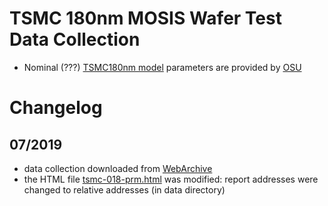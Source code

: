 # TSMC 180nm MOSIS Wafer Test Data Collection
  * Nominal (???) [TSMC180nm model](tsmc018.m) parameters are provided by [OSU](https://vlsiarch.ecen.okstate.edu/flows/MOSIS_SCMOS)

# Changelog

## 07/2019
  * data collection downloaded from [WebArchive](https://web.archive.org/web/20110909162138/http://www.mosis.com/Technical/Testdata/tsmc-018-prm.html)
  * the HTML file [tsmc-018-prm.html](tsmc-018-prm.html) was modified: report addresses were changed to relative addresses (in data directory)
